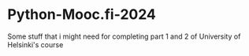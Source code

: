 # Python-Mooc.fi-2024
Some stuff that i might need for completing part 1 and 2 of University of Helsinki's course
